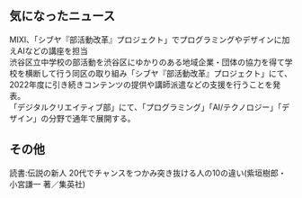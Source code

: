## 気になったニュース  
MIXI、「シブヤ『部活動改革』プロジェクト」でプログラミングやデザインに加えAIなどの講座を担当  
渋谷区立中学校の部活動を渋谷区にゆかりのある地域企業・団体の協力を得て学校を横断して行う同区の取り組み「シブヤ『部活動改革』プロジェクト」にて、  
2022年度に引き続きコンテンツの提供や講師派遣などの支援を行うことを発表。  
「デジタルクリエイティブ部」にて、「プログラミング」「AI/テクノロジー」「デザイン」の分野で通年で展開する。  


## その他
読書:伝説の新人 20代でチャンスをつかみ突き抜ける人の10の違い(紫垣樹郎・小宮謙一 著／集英社)  
